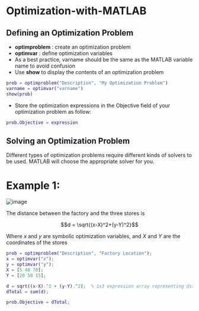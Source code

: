 # Optimization-with-MATLAB

## Defining an Optimization Problem

- **optimproblem**  :   create an optimization problem
- **optimvar**  :   define optimization variables
- As a best practice, varname should be the same as the MATLAB variable name to avoid confusion
- Use **show** to display the contents of an optimization problem

``` matlab
prob = optimproblem("Description", "My Optimization Problem")
varname = optimvar("varname")
show(prob)
```
- Store the optimization expressions in the Objective field of your optimization problem as follow:
``` matlab
prob.Objective = expression
```
## Solving an Optimization Problem
Different types of optimization problems require different kinds of solvers to be used. MATLAB will choose the appropriate solver for you.

# Example 1: 
![image](https://github.com/komxun/Optimization-with-MATLAB/assets/133139057/bcebd482-54f2-4c2a-b4d3-f1a2e1a0fcc9)

The distance between the factory and the three stores is 
``` math
d = \sqrt{(x-X)^2+(y-Y)^2}
```
Where $x$ and $y$ are symbolic optimization variables, and $X$ and $Y$ are the coordinates of the stores

``` matlab
prob = optimproblem("Description", "Factory Location");
x = optimvar("x");
y = optimvar("y");
X = [5 40 70];
Y = [20 50 15];

d = sqrt((x-X).^2 + (y-Y).^2);  % 1x3 expression array representing distance between the factory and the three stores 
dTotal = sum(d);

prob.Objective = dTotal;
```
